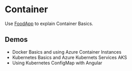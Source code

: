 # Container

Use [FoodApp](https://github.com/arambazamba/food-app) to explain Container Basics.

## Demos

- Docker Basics and using Azure Container Instances
- Kubernetes Basics and Azure Kubernets Services AKS
- Using Kubernetes ConfigMap with Angular
